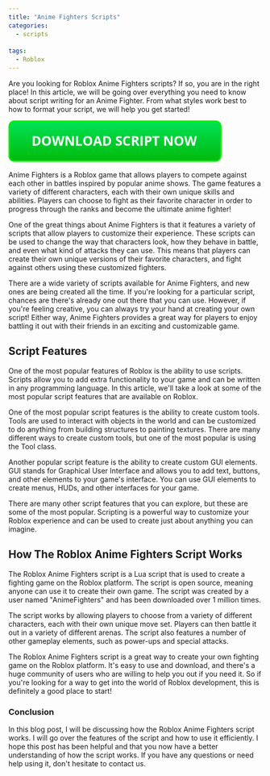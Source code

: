 ```yaml
---
title: "Anime Fighters Scripts"
categories:
  - scripts
  
tags:
  - Roblox
---
```


Are you looking for Roblox Anime Fighters scripts? If so, you are in the right place! In this article, we will be going over everything you need to know about script writing for an Anime Fighter. From what styles work best to how to format your script, we will help you get started!

[![script button](https://github.com/robloxpaste/robloxpaste.github.io/blob/main/script_button.png?raw=true)](https://digitalocean.com)

Anime Fighters is a Roblox game that allows players to compete against each other in battles inspired by popular anime shows. The game features a variety of different characters, each with their own unique skills and abilities. Players can choose to fight as their favorite character in order to progress through the ranks and become the ultimate anime fighter!

One of the great things about Anime Fighters is that it features a variety of scripts that allow players to customize their experience. These scripts can be used to change the way that characters look, how they behave in battle, and even what kind of attacks they can use. This means that players can create their own unique versions of their favorite characters, and fight against others using these customized fighters.

There are a wide variety of scripts available for Anime Fighters, and new ones are being created all the time. If you're looking for a particular script, chances are there's already one out there that you can use. However, if you're feeling creative, you can always try your hand at creating your own script! Either way, Anime Fighters provides a great way for players to enjoy battling it out with their friends in an exciting and customizable game.


## Script Features

One of the most popular features of Roblox is the ability to use scripts. Scripts allow you to add extra functionality to your game and can be written in any programming language. In this article, we'll take a look at some of the most popular script features that are available on Roblox.

One of the most popular script features is the ability to create custom tools. Tools are used to interact with objects in the world and can be customized to do anything from building structures to painting textures. There are many different ways to create custom tools, but one of the most popular is using the Tool class.

Another popular script feature is the ability to create custom GUI elements. GUI stands for Graphical User Interface and allows you to add text, buttons, and other elements to your game's interface. You can use GUI elements to create menus, HUDs, and other interfaces for your game.

There are many other script features that you can explore, but these are some of the most popular. Scripting is a powerful way to customize your Roblox experience and can be used to create just about anything you can imagine.


## How The Roblox Anime Fighters Script Works

The Roblox Anime Fighters script is a Lua script that is used to create a fighting game on the Roblox platform. The script is open source, meaning anyone can use it to create their own game. The script was created by a user named "AnimeFighters" and has been downloaded over 1 million times. 

The script works by allowing players to choose from a variety of different characters, each with their own unique move set. Players can then battle it out in a variety of different arenas. The script also features a number of other gameplay elements, such as power-ups and special attacks. 

The Roblox Anime Fighters script is a great way to create your own fighting game on the Roblox platform. It's easy to use and download, and there's a huge community of users who are willing to help you out if you need it. So if you're looking for a way to get into the world of Roblox development, this is definitely a good place to start!

### Conclusion

In this blog post, I will be discussing how the Roblox Anime Fighters script works. I will go over the features of the script and how to use it efficiently. I hope this post has been helpful and that you now have a better understanding of how the script works. If you have any questions or need help using it, don't hesitate to contact us.
